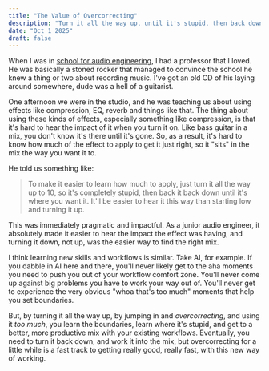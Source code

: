 ```yaml
---
title: "The Value of Overcorrecting"
description: "Turn it all the way up, until it's stupid, then back down."
date: "Oct 1 2025"
draft: false
---
```


When I was in [school for audio engineering](https://www.mtsu.edu/program/audio-production-b-s/), I had a professor that I loved. He was basically a stoned rocker that managed to convince the school he knew a thing or two about recording music. I've got an old CD of his laying around somewhere, dude was a hell of a guitarist.

One afternoon we were in the studio, and he was teaching us about using effects like compression, EQ, reverb and things like that. The thing about using these kinds of effects, especially something like compression, is that it's hard to hear the impact of it when you turn it on. Like bass guitar in a mix, you don't know it's there until it's gone. So, as a result, it's hard to know how much of the effect to apply to get it just right, so it "sits" in the mix the way you want it to. 

He told us something like:

> To make it easier to learn how much to apply, just turn it all the way up to 10, so it's completely stupid, then back it back down until it's where you want it. It'll be easier to hear it this way than starting low and turning it up.

This was immediately pragmatic and impactful. As a junior audio engineer, it absolutely made it easier to hear the impact the effect was having, and turning it down, not up, was the easier way to find the right mix.

I think learning new skills and workflows is similar. Take AI, for example. If you dabble in AI here and there, you'll never likely get to the aha moments you need to push you out of your workflow comfort zone. You'll never come up against big problems you have to work your way out of. You'll never get to experience the very obvious "whoa that's too much" moments that help you set boundaries.

But, by turning it all the way up, by jumping in and *overcorrecting*, and using it *too much*, you learn the boundaries, learn where it's stupid, and get to a better, more productive mix with your existing workflows. Eventually, you need to turn it back down, and work it into the mix, but overcorrecting for a little while is a fast track to getting really good, really fast, with this new way of working.